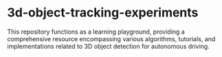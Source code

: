 # 3d-object-tracking-experiments
This repository functions as a learning playground, providing a comprehensive resource encompassing various algorithms, tutorials, and implementations related to 3D object detection for autonomous driving.
